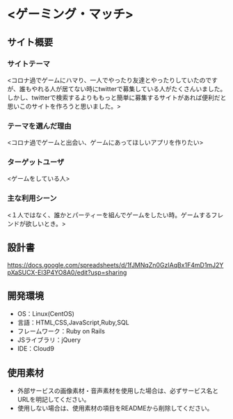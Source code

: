 # <ゲーミング・マッチ>

## サイト概要
### サイトテーマ
<コロナ過でゲームにハマり、一人でやったり友達とやったりしていたのですが、誰もやれる人が居てない時にtwitterで募集している人がたくさんいました。しかし、twitterで検索するよりももっと簡単に募集するサイトがあれば便利だと思いこのサイトを作ろうと思いました。>

### テーマを選んだ理由
<コロナ過でゲームと出会い、ゲームにあってほしいアプリを作りたい>

### ターゲットユーザ
<ゲームをしている人>

### 主な利用シーン
<１人ではなく、誰かとパーティーを組んでゲームをしたい時。ゲームするフレンドが欲しいとき。>

## 設計書
<https://docs.google.com/spreadsheets/d/1fJMNqZn0GzIAqBx1F4mD1mJ2YpXaSUCX-El3P4YO8A0/edit?usp=sharing>

## 開発環境
- OS：Linux(CentOS)
- 言語：HTML,CSS,JavaScript,Ruby,SQL
- フレームワーク：Ruby on Rails
- JSライブラリ：jQuery
- IDE：Cloud9

## 使用素材
- 外部サービスの画像素材・音声素材を使用した場合は、必ずサービス名とURLを明記してください。
- 使用しない場合は、使用素材の項目をREADMEから削除してください。